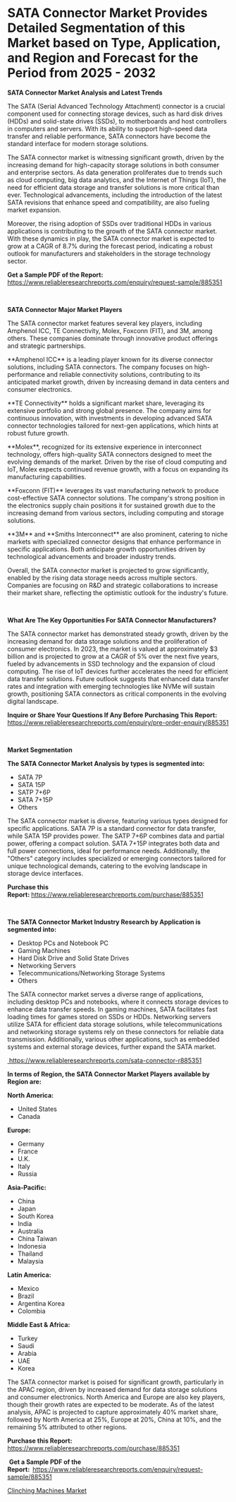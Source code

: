 <p><h1>SATA Connector Market Provides Detailed Segmentation of this Market based on Type, Application, and Region and Forecast for the Period from 2025 - 2032</h1></p><p><strong>SATA Connector Market Analysis and Latest Trends</strong></p>
<p><p>The SATA (Serial Advanced Technology Attachment) connector is a crucial component used for connecting storage devices, such as hard disk drives (HDDs) and solid-state drives (SSDs), to motherboards and host controllers in computers and servers. With its ability to support high-speed data transfer and reliable performance, SATA connectors have become the standard interface for modern storage solutions.</p><p>The SATA connector market is witnessing significant growth, driven by the increasing demand for high-capacity storage solutions in both consumer and enterprise sectors. As data generation proliferates due to trends such as cloud computing, big data analytics, and the Internet of Things (IoT), the need for efficient data storage and transfer solutions is more critical than ever. Technological advancements, including the introduction of the latest SATA revisions that enhance speed and compatibility, are also fueling market expansion.</p><p>Moreover, the rising adoption of SSDs over traditional HDDs in various applications is contributing to the growth of the SATA connector market. With these dynamics in play, the SATA connector market is expected to grow at a CAGR of 8.7% during the forecast period, indicating a robust outlook for manufacturers and stakeholders in the storage technology sector.</p></p>
<p><strong>Get a Sample PDF of the Report:&nbsp;</strong> <a href="https://www.reliableresearchreports.com/enquiry/request-sample/885351?utm_campaign=2797&utm_medium=2&utm_source=Github&utm_content=ia&utm_term=10042025&utm_id=sata-connector">https://www.reliableresearchreports.com/enquiry/request-sample/885351</a></p>
<p>&nbsp;</p>
<p><strong>SATA Connector Major Market Players</strong></p>
<p><p>The SATA connector market features several key players, including Amphenol ICC, TE Connectivity, Molex, Foxconn (FIT), and 3M, among others. These companies dominate through innovative product offerings and strategic partnerships.</p><p>**Amphenol ICC** is a leading player known for its diverse connector solutions, including SATA connectors. The company focuses on high-performance and reliable connectivity solutions, contributing to its anticipated market growth, driven by increasing demand in data centers and consumer electronics.</p><p>**TE Connectivity** holds a significant market share, leveraging its extensive portfolio and strong global presence. The company aims for continuous innovation, with investments in developing advanced SATA connector technologies tailored for next-gen applications, which hints at robust future growth.</p><p>**Molex**, recognized for its extensive experience in interconnect technology, offers high-quality SATA connectors designed to meet the evolving demands of the market. Driven by the rise of cloud computing and IoT, Molex expects continued revenue growth, with a focus on expanding its manufacturing capabilities.</p><p>**Foxconn (FIT)** leverages its vast manufacturing network to produce cost-effective SATA connector solutions. The company's strong position in the electronics supply chain positions it for sustained growth due to the increasing demand from various sectors, including computing and storage solutions.</p><p>**3M** and **Smiths Interconnect** are also prominent, catering to niche markets with specialized connector designs that enhance performance in specific applications. Both anticipate growth opportunities driven by technological advancements and broader industry trends.</p><p>Overall, the SATA connector market is projected to grow significantly, enabled by the rising data storage needs across multiple sectors. Companies are focusing on R&D and strategic collaborations to increase their market share, reflecting the optimistic outlook for the industry's future.</p></p>
<p>&nbsp;</p>
<p><strong>What Are The Key Opportunities For SATA Connector Manufacturers?</strong></p>
<p><p>The SATA connector market has demonstrated steady growth, driven by the increasing demand for data storage solutions and the proliferation of consumer electronics. In 2023, the market is valued at approximately $3 billion and is projected to grow at a CAGR of 5% over the next five years, fueled by advancements in SSD technology and the expansion of cloud computing. The rise of IoT devices further accelerates the need for efficient data transfer solutions. Future outlook suggests that enhanced data transfer rates and integration with emerging technologies like NVMe will sustain growth, positioning SATA connectors as critical components in the evolving digital landscape.</p></p>
<p><strong>Inquire or Share Your Questions If Any Before Purchasing This Report:</strong> <a href="https://www.reliableresearchreports.com/enquiry/pre-order-enquiry/885351?utm_campaign=2797&utm_medium=2&utm_source=Github&utm_content=ia&utm_term=10042025&utm_id=sata-connector">https://www.reliableresearchreports.com/enquiry/pre-order-enquiry/885351</a></p>
<p>&nbsp;</p>
<p><strong>Market Segmentation</strong></p>
<p><strong>The SATA Connector Market Analysis by types is segmented into:</strong></p>
<p><ul><li>SATA 7P</li><li>SATA 15P</li><li>SATP 7+6P</li><li>SATA 7+15P</li><li>Others</li></ul></p>
<p><p>The SATA connector market is diverse, featuring various types designed for specific applications. SATA 7P is a standard connector for data transfer, while SATA 15P provides power. The SATP 7+6P combines data and partial power, offering a compact solution. SATA 7+15P integrates both data and full power connections, ideal for performance needs. Additionally, the "Others" category includes specialized or emerging connectors tailored for unique technological demands, catering to the evolving landscape in storage device interfaces.</p></p>
<p><strong>Purchase this Report:&nbsp;</strong><a href="https://www.reliableresearchreports.com/purchase/885351?utm_campaign=2797&utm_medium=2&utm_source=Github&utm_content=ia&utm_term=10042025&utm_id=sata-connector">https://www.reliableresearchreports.com/purchase/885351</a></p>
<p>&nbsp;</p>
<p><strong>The SATA Connector Market Industry Research by Application is segmented into:</strong></p>
<p><ul><li>Desktop PCs and Notebook PC</li><li>Gaming Machines</li><li>Hard Disk Drive and Solid State Drives</li><li>Networking Servers</li><li>Telecommunications/Networking Storage Systems</li><li>Others</li></ul></p>
<p><p>The SATA connector market serves a diverse range of applications, including desktop PCs and notebooks, where it connects storage devices to enhance data transfer speeds. In gaming machines, SATA facilitates fast loading times for games stored on SSDs or HDDs. Networking servers utilize SATA for efficient data storage solutions, while telecommunications and networking storage systems rely on these connectors for reliable data transmission. Additionally, various other applications, such as embedded systems and external storage devices, further expand the SATA market.</p></p>
<p><a href="https://www.reliableresearchreports.com/sata-connector-r885351?utm_campaign=2797&utm_medium=2&utm_source=Github&utm_content=ia&utm_term=10042025&utm_id=sata-connector">&nbsp;https://www.reliableresearchreports.com/sata-connector-r885351</a></p>
<p><strong>In terms of Region, the SATA Connector Market Players available by Region are:</strong></p>
<p>
    <p> <strong> North America: </strong>
        <ul>
            <li>United States</li>
            <li>Canada</li>
        </ul>
        </p> 
    <p> <strong> Europe: </strong>
        <ul>
            <li>Germany</li>
            <li>France</li>
            <li>U.K.</li>
            <li>Italy</li>
            <li>Russia</li>
        </ul>
        </p> 
    <p> <strong> Asia-Pacific: </strong>
        <ul>
            <li>China</li>
            <li>Japan</li>
            <li>South Korea</li>
            <li>India</li>
            <li>Australia</li>
            <li>China Taiwan</li>
            <li>Indonesia</li>
            <li>Thailand</li>
            <li>Malaysia</li>
        </ul>
        </p> 
    <p> <strong> Latin America: </strong>
        <ul>
            <li>Mexico</li>
            <li>Brazil</li>
            <li>Argentina Korea</li>
            <li>Colombia</li>
        </ul>
        </p> 
    <p> <strong> Middle East & Africa: </strong>
        <ul>
            <li>Turkey</li>
            <li>Saudi</li>
            <li>Arabia</li>
            <li>UAE</li>
            <li>Korea</li>
        </ul>
    </p>
    </p>
<p><p>The SATA connector market is poised for significant growth, particularly in the APAC region, driven by increased demand for data storage solutions and consumer electronics. North America and Europe are also key players, though their growth rates are expected to be moderate. As of the latest analysis, APAC is projected to capture approximately 40% market share, followed by North America at 25%, Europe at 20%, China at 10%, and the remaining 5% attributed to other regions.</p></p>
<p><strong>Purchase this Report: </strong><a href="https://www.reliableresearchreports.com/purchase/885351?utm_campaign=2797&utm_medium=2&utm_source=Github&utm_content=ia&utm_term=10042025&utm_id=sata-connector">https://www.reliableresearchreports.com/purchase/885351</a></p>
<p>&nbsp;<strong>Get a Sample PDF of the Report:&nbsp;&nbsp;</strong><a href="https://www.reliableresearchreports.com/enquiry/request-sample/885351?utm_campaign=2797&utm_medium=2&utm_source=Github&utm_content=ia&utm_term=10042025&utm_id=sata-connector">https://www.reliableresearchreports.com/enquiry/request-sample/885351</a></p>
<p><strong></strong></p>
<p><p><a href="https://github.com/coricnzati/Market-Research-Report-List-1/blob/main/clinching-machines-market.md?utm_campaign=2797&utm_medium=2&utm_source=Github&utm_content=ia&utm_term=10042025&utm_id=sata-connector">Clinching Machines Market</a></p></p>
